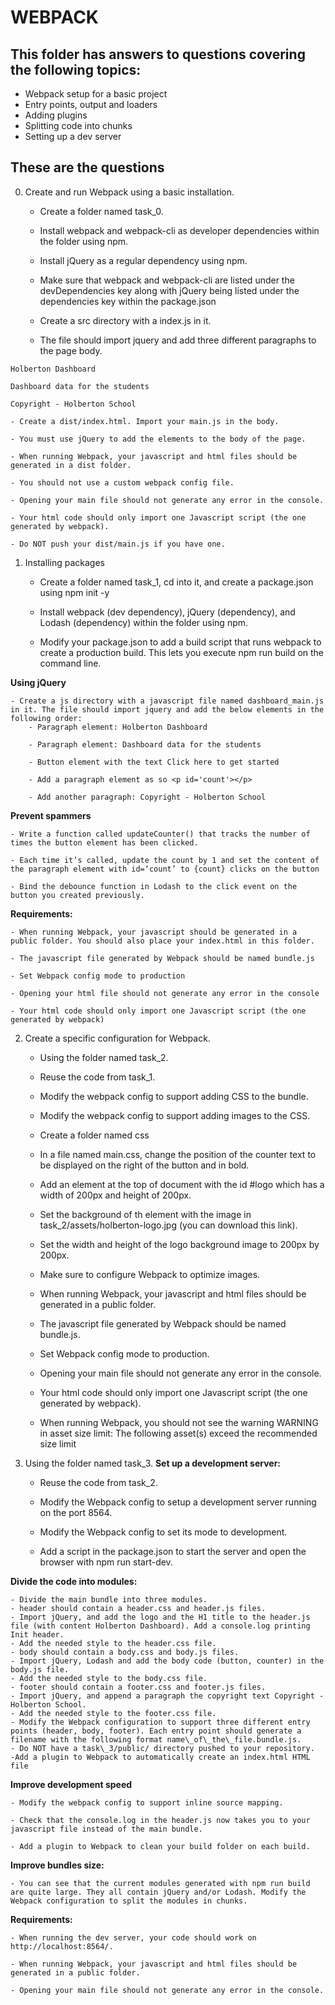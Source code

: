 # WEBPACK

## This folder has answers to questions covering the following topics:

- Webpack setup for a basic project
- Entry points, output and loaders
- Adding plugins
- Splitting code into chunks
- Setting up a dev server

## These are the questions

0. Create and run Webpack using a basic installation.

	- Create a folder named task\_0.

	- Install webpack and webpack-cli as developer dependencies within the folder using npm.

	- Install jQuery as a regular dependency using npm.

	- Make sure that webpack and webpack-cli are listed under the devDependencies key along with jQuery being listed under the dependencies key within the package.json

	- Create a src directory with a index.js in it.

	- The file should import jquery and add three different paragraphs to the page body.

```plaintext
Holberton Dashboard

Dashboard data for the students

Copyright - Holberton School
```

	- Create a dist/index.html. Import your main.js in the body.

	- You must use jQuery to add the elements to the body of the page.

	- When running Webpack, your javascript and html files should be generated in a dist folder.

	- You should not use a custom webpack config file.

	- Opening your main file should not generate any error in the console.

	- Your html code should only import one Javascript script (the one generated by webpack).

	- Do NOT push your dist/main.js if you have one. 

1. Installing packages

	- Create a folder named task\_1, cd into it, and create a package.json using npm init -y

	- Install webpack (dev dependency), jQuery (dependency), and Lodash (dependency) within the folder using npm.

	- Modify your package.json to add a build script that runs webpack to create a production build. This lets you execute npm run build on the command line.

__Using jQuery__

	- Create a js directory with a javascript file named dashboard_main.js in it. The file should import jquery and add the below elements in the following order:
		- Paragraph element: Holberton Dashboard

		- Paragraph element: Dashboard data for the students

		- Button element with the text Click here to get started

		- Add a paragraph element as so <p id='count'></p>

		- Add another paragraph: Copyright - Holberton School

__Prevent spammers__

	- Write a function called updateCounter() that tracks the number of times the button element has been clicked.

	- Each time it’s called, update the count by 1 and set the content of the paragraph element with id=‘count’ to {count} clicks on the button

	- Bind the debounce function in Lodash to the click event on the button you created previously.

__Requirements:__

	- When running Webpack, your javascript should be generated in a public folder. You should also place your index.html in this folder.

	- The javascript file generated by Webpack should be named bundle.js

	- Set Webpack config mode to production

	- Opening your html file should not generate any error in the console

	- Your html code should only import one Javascript script (the one generated by webpack)

2. Create a specific configuration for Webpack.

	- Using the folder named task\_2.

	- Reuse the code from task\_1.

	- Modify the webpack config to support adding CSS to the bundle.

	- Modify the webpack config to support adding images to the CSS.

	- Create a folder named css

	- In a file named main.css, change the position of the counter text to be displayed on the right of the button and in bold.

	- Add an element at the top of document with the id #logo which has a width of 200px and height of 200px.

	- Set the background of th element with the image in task_2/assets/holberton-logo.jpg (you can download this link).

	- Set the width and height of the logo background image to 200px by 200px.

	- Make sure to configure Webpack to optimize images.

	- When running Webpack, your javascript and html files should be generated in a public folder.

	- The javascript file generated by Webpack should be named bundle.js.

	- Set Webpack config mode to production.

	- Opening your main file should not generate any error in the console.

	- Your html code should only import one Javascript script (the one generated by webpack).

	- When running Webpack, you should not see the warning WARNING in asset size limit: The following asset(s) exceed the recommended size limit

3. Using the folder named task\_3. __Set up a development server:__

	- Reuse the code from task\_2.

	- Modify the Webpack config to setup a development server running on the port 8564.

	- Modify the Webpack config to set its mode to development.

	- Add a script in the package.json to start the server and open the browser with npm run start-dev.

__Divide the code into modules:__

	- Divide the main bundle into three modules.
	- header should contain a header.css and header.js files.
	- Import jQuery, and add the logo and the H1 title to the header.js file (with content Holberton Dashboard). Add a console.log printing Init header.
	- Add the needed style to the header.css file.
	- body should contain a body.css and body.js files.
	- Import jQuery, Lodash and add the body code (button, counter) in the body.js file.
	- Add the needed style to the body.css file.
	- footer should contain a footer.css and footer.js files.
	- Import jQuery, and append a paragraph the copyright text Copyright - Holberton School.
	- Add the needed style to the footer.css file.
	- Modify the Webpack configuration to support three different entry points (header, body, footer). Each entry point should generate a filename with the following format name\_of\_the\_file.bundle.js.
	- Do NOT have a task\_3/public/ directory pushed to your repository.
	-Add a plugin to Webpack to automatically create an index.html HTML file

__Improve development speed__

	- Modify the webpack config to support inline source mapping.

	- Check that the console.log in the header.js now takes you to your javascript file instead of the main bundle.

	- Add a plugin to Webpack to clean your build folder on each build.

__Improve bundles size:__

	- You can see that the current modules generated with npm run build are quite large. They all contain jQuery and/or Lodash. Modify the Webpack configuration to split the modules in chunks.

__Requirements:__

	- When running the dev server, your code should work on http://localhost:8564/.

	- When running Webpack, your javascript and html files should be generated in a public folder.

	- Opening your main file should not generate any error in the console.
